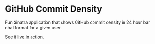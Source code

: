 GitHub Commit Density
===================

Fun Sinatra application that shows GitHub commit density in 24 hour bar chat 
format for a given user.

See it [live in action](http://github-commit-density.herokuapp.com/kazimanzurrashid).
